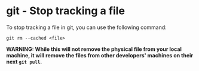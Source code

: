 # git - Stop tracking a file

To stop tracking a file in git, you can use the following command:

```console
git rm --cached <file>
```

**WARNING: While this will not remove the physical file from your local machine, it will remove the files from other developers' machines on their next `git pull`.**
